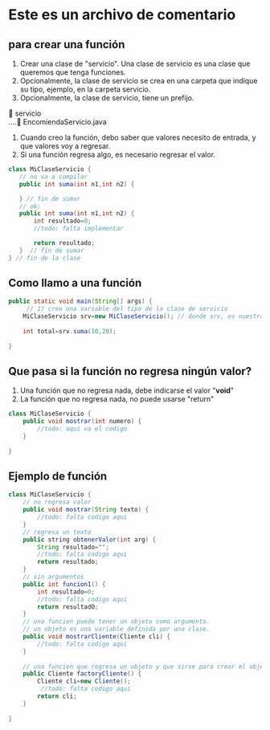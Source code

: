 # Este es un archivo de comentario

## para crear una función

1. Crear una clase de "servicio". Una clase de servicio es una clase que queremos que tenga funciones.
2. Opcionalmente, la clase de servicio se crea en una carpeta que indique su tipo, ejemplo, en la carpeta servicio.
3. Opcionalmente, la clase de servicio, tiene un prefijo.

📁 servicio   
....📃 EncomiendaServicio.java  

1. Cuando creo la función, debo saber que valores necesito de entrada, y que valores voy a regresar.
2. Si una función regresa algo, es necesario regresar el valor.

```java
class MiClaseServicio {
   // no va a compilar
   public int suma(int n1,int n2) {

   } // fin de sumar
   // ok:
   public int suma(int n1,int n2) {
       int resultado=0;
       //todo: falta implementar

       return resultado;
   }  // fin de sumar
} // fin de la clase
```

## Como llamo a una función

```java
public static void main(String[] args) {
     // 1) creo una variable del tipo de la clase de servicio
    MiClaseServicio srv=new MiClaseServicio(); // donde srv, es nuestra variable
    
    int total=srv.suma(10,20);
    
}
```

## Que pasa si la función no regresa ningún valor?

1. Una función que no regresa nada, debe indicarse el valor "**void**"
2. La función que no regresa nada, no puede usarse "return"

```java
class MiClaseServicio {
  	public void mostrar(int numero) {
        //todo: aqui va el codigo
    }
     
}
```

## Ejemplo de función

```java
class MiClaseServicio {
 	// no regresa valor
    public void mostrar(String texto) {
        //todo: falta codigo aqui
    }
    // regresa un texto
    public string obtenerValor(int arg) {
        String resultado="";
        //todo: falta codigo aqui
        return resultado;
    }
    // sin argumentos
    public int funcion1() {
		int resultado=0;
        //todo: falta codigo aqui
        return resultadO;
    }
    // una funcion puede tener un objeto como argumento.
    // un objeto es una variable definida por una clase.
    public void mostrarCliente(Cliente cli) {
        //todo: falta codigo aqui
    }
    
    // una funcion que regresa un objeto y que sirve para crear el objeto, puede llamarse "factory"
    public Cliente factoryCliente() {
        Cliente cli=new Cliente();
         //todo: falta codigo aqui
        return cli;
    }
    
}
```

